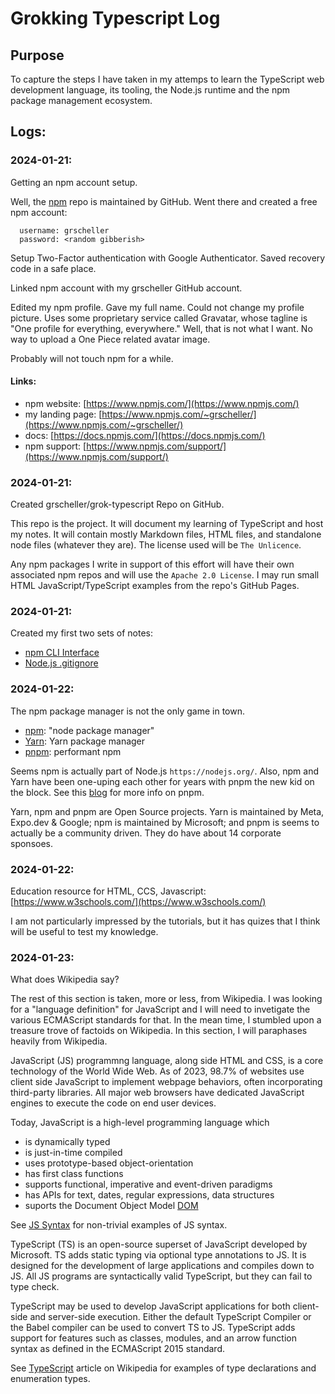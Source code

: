 # Grokking Typescript Log

## Purpose 

To capture the steps I have taken in my attemps to learn the TypeScript
web development language, its tooling, the Node.js runtime and the npm
package management ecosystem.

## Logs:

### 2024-01-21:

Getting an npm account setup.

Well, the [npm](https://www.npmjs.com/) repo is maintained by GitHub.
Went there and created a free npm account:

```
  username: grscheller
  password: <random gibberish>
```

Setup Two-Factor authentication with Google Authenticator. Saved
recovery code in a safe place.

Linked npm account with my grscheller GitHub account.

Edited my npm profile. Gave my full name. Could not change my profile
picture. Uses some proprietary service called Gravatar, whose tagline
is "One profile for everything, everywhere." Well, that is not what
I want. No way to upload a One Piece related avatar image.

Probably will not touch npm for a while.

#### Links:

* npm website: [https://www.npmjs.com/](https://www.npmjs.com/)
* my landing page: [https://www.npmjs.com/~grscheller/](https://www.npmjs.com/~grscheller/)
* docs: [https://docs.npmjs.com/](https://docs.npmjs.com/)
* npm support: [https://www.npmjs.com/support/](https://www.npmjs.com/support/)

### 2024-01-21:

Created grscheller/grok-typescript Repo on GitHub.

This repo is the project. It will document my learning of TypeScript and
host my notes. It will contain mostly Markdown files, HTML files, and
standalone node files (whatever they are). The license used will be
`The Unlicence`.

Any npm packages I write in support of this effort will have their own
associated npm repos and will use the `Apache 2.0 License`. I may run
small HTML JavaScript/TypeScript examples from the repo's GitHub Pages.

### 2024-01-21:

Created my first two sets of notes:

* [npm CLI Interface](npm/npm-cli-interface.md)
* [Node.js .gitignore](node/node-dot-gitignore.md) 

### 2024-01-22:

The npm package manager is not the only game in town.

* [npm](https://docs.npmjs.com/): "node package manager"
* [Yarn](https://yarnpkg.com/): Yarn package manager
* [pnpm](https://pnpm.js.org/): performant npm

Seems npm is actually part of Node.js `https://nodejs.org/`. Also, npm
and Yarn have been one-uping each other for years with pnpm the new kid
on the block. See this [blog](https://refine.dev/blog/how-to-use-pnpm/)
for more info on pnpm.

Yarn, npm and pnpm are Open Source projects. Yarn is maintained by
Meta, Expo.dev & Google; npm is maintained by Microsoft; and pnpm is
seems to actually be a community driven. They do have about 14 corporate
sponsoes.

### 2024-01-22:

Education resource for HTML, CCS, Javascript: 
[https://www.w3schools.com/](https://www.w3schools.com/)

I am not particularly impressed by the tutorials, but it has quizes that
I think will be useful to test my knowledge.

### 2024-01-23:

What does Wikipedia say?

The rest of this section is taken, more or less, from Wikipedia. I was
looking for a "language definition" for JavaScript and I will need to
invetigate the various ECMAScript standards for that. In the mean time,
I stumbled upon a treasure trove of factoids on Wikipedia. In this
section, I will paraphases heavily from Wikipedia.

JavaScript (JS) programmng language, along side HTML and CSS, is a core
technology of the World Wide Web. As of 2023, 98.7% of websites use
client side JavaScript to implement webpage behaviors, often
incorporating third-party libraries. All major web browsers have
dedicated JavaScript engines to execute the code on end user devices.

Today, JavaScript is a high-level programming language which 

* is dynamically typed
* is just-in-time compiled
* uses prototype-based object-orientation
* has first class functions
* supports functional, imperative and event-driven paradigms  
* has APIs for text, dates, regular expressions, data structures
* suports the Document Object Model [DOM](dom/dom-overview.md)

See [JS Syntax](https://en.wikipedia.org/wiki/JavaScript_syntax) for
non-trivial examples of JS syntax.

TypeScript (TS) is an open-source superset of JavaScript developed by
Microsoft. TS adds static typing via optional type annotations to JS. It
is designed for the development of large applications and compiles down
to JS. All JS programs are syntactically valid TypeScript, but they can
fail to type check.

TypeScript may be used to develop JavaScript applications for both
client-side and server-side execution. Either the default TypeScript
Compiler or the Babel compiler can be used to convert TS to JS.
TypeScript adds support for features such as classes, modules, and an
arrow function syntax as defined in the ECMAScript 2015 standard.

See [TypeScript](https://en.wikipedia.org/wiki/TypeScript) article on
Wikipedia for examples of type declarations and enumeration types.

